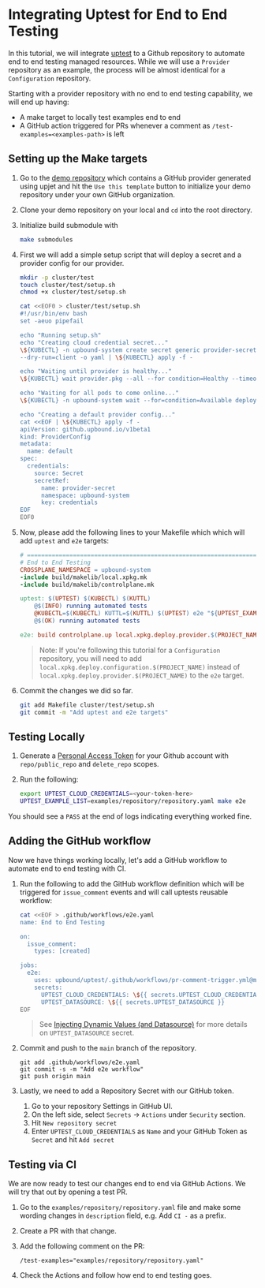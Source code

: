 # Integrating Uptest for End to End Testing

In this tutorial, we will integrate [uptest](https://github.com/crossplane/uptest) to a Github repository to automate end to end
testing managed resources. While we will use a `Provider` repository as an example, the process will be almost identical
for a `Configuration` repository.

Starting with a provider repository with no end to end testing capability, we will end up having:
- A make target to locally test examples end to end
- A GitHub action triggered for PRs whenever a comment as `/test-examples=<examples-path>` is left

## Setting up the Make targets

1. Go to the [demo repository](https://github.com/upbound/demo-uptest-integration) which contains a GitHub provider
    generated using upjet and hit the `Use this template` button to initialize your demo repository under your own
	GitHub organization.
1. Clone your demo repository on your local and `cd` into the root directory.
2. Initialize build submodule with

	```bash
	make submodules
	```

4. First we will add a simple setup script that will deploy a secret and a provider config for our provider. 

	```bash
	mkdir -p cluster/test
	touch cluster/test/setup.sh
	chmod +x cluster/test/setup.sh

	cat <<EOF0 > cluster/test/setup.sh
	#!/usr/bin/env bash
	set -aeuo pipefail

	echo "Running setup.sh"
	echo "Creating cloud credential secret..."
	\${KUBECTL} -n upbound-system create secret generic provider-secret --from-literal=credentials="{\"token\":\"\${UPTEST_CLOUD_CREDENTIALS}\"}" \
	--dry-run=client -o yaml | \${KUBECTL} apply -f -

	echo "Waiting until provider is healthy..."
	\${KUBECTL} wait provider.pkg --all --for condition=Healthy --timeout 5m

	echo "Waiting for all pods to come online..."
	\${KUBECTL} -n upbound-system wait --for=condition=Available deployment --all --timeout=5m

	echo "Creating a default provider config..."
	cat <<EOF | \${KUBECTL} apply -f -
	apiVersion: github.upbound.io/v1beta1
	kind: ProviderConfig
	metadata:
	  name: default
	spec:
	  credentials:
	    source: Secret
	    secretRef:
	      name: provider-secret
	      namespace: upbound-system
	      key: credentials
	EOF	  
	EOF0
	```

5. Now, please add the following lines to your Makefile which which will add `uptest` and `e2e` targets:

	```Makefile
	# ====================================================================================
	# End to End Testing
	CROSSPLANE_NAMESPACE = upbound-system
	-include build/makelib/local.xpkg.mk
	-include build/makelib/controlplane.mk

	uptest: $(UPTEST) $(KUBECTL) $(KUTTL)
		@$(INFO) running automated tests
		@KUBECTL=$(KUBECTL) KUTTL=$(KUTTL) $(UPTEST) e2e "${UPTEST_EXAMPLE_LIST}" --setup-script=cluster/test/setup.sh || $(FAIL)
		@$(OK) running automated tests

	e2e: build controlplane.up local.xpkg.deploy.provider.$(PROJECT_NAME) uptest
	```

	> Note: If you're following this tutorial for a `Configuration` repository, you will need to add
	> `local.xpkg.deploy.configuration.$(PROJECT_NAME)` instead of `local.xpkg.deploy.provider.$(PROJECT_NAME)` to the
	> `e2e` target.

6. Commit the changes we did so far.

	```bash
	git add Makefile cluster/test/setup.sh
	git commit -m "Add uptest and e2e targets"
	```

## Testing Locally

1. Generate a [Personal Access Token](https://github.com/settings/tokens/new) for your Github account with
    `repo/public_repo` and `delete_repo` scopes.
2. Run the following:

	```bash
	export UPTEST_CLOUD_CREDENTIALS=<your-token-here>
	UPTEST_EXAMPLE_LIST=examples/repository/repository.yaml make e2e
	```

You should see a `PASS` at the end of logs indicating everything worked fine.

## Adding the GitHub workflow

Now we have things working locally, let's add a GitHub workflow to automate end to end testing with CI.

1. Run the following to add the GitHub workflow definition which will be triggered for `issue_comment` events and will call
uptests reusable workflow:

	```bash
	cat <<EOF > .github/workflows/e2e.yaml
	name: End to End Testing

	on:
	  issue_comment:
	    types: [created]

	jobs:
	  e2e:
	    uses: upbound/uptest/.github/workflows/pr-comment-trigger.yml@main
	    secrets:
	      UPTEST_CLOUD_CREDENTIALS: \${{ secrets.UPTEST_CLOUD_CREDENTIALS }}
	      UPTEST_DATASOURCE: \${{ secrets.UPTEST_DATASOURCE }}
	EOF
	```
	
   > See [Injecting Dynamic Values (and Datasource)](../README.md#injecting-dynamic-values-and-datasource) for more
   > details on `UPTEST_DATASOURCE` secret.

1. Commit and push to the `main` branch of the repository.

	```
	git add .github/workflows/e2e.yaml
	git commit -s -m "Add e2e workflow"
	git push origin main
	```

3. Lastly, we need to add a Repository Secret with our GitHub token.
	1. Go to your repository Settings in GitHub UI.
	2. On the left side, select `Secrets` -> `Actions` under `Security` section.
	3. Hit `New repository secret`
	4. Enter `UPTEST_CLOUD_CREDENTIALS` as `Name` and your GitHub Token as `Secret` and hit `Add secret`

## Testing via CI

We are now ready to test our changes end to end via GitHub Actions. We will try that out by opening a test PR.

1. Go to the `examples/repository/repository.yaml` file and make some wording changes in `description` field, e.g. 
   Add `CI -` as a prefix.
2. Create a PR with that change.
3. Add the following comment on the PR:

	```
	/test-examples="examples/repository/repository.yaml"
	```

4. Check the Actions and follow how end to end testing goes.
